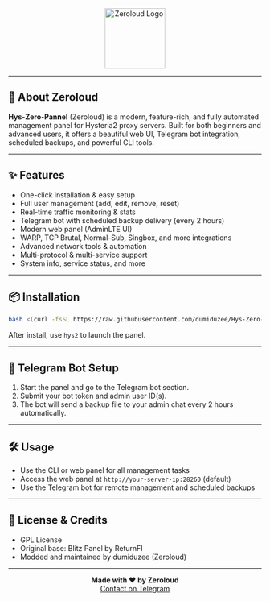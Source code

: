 
<div align="center">
	<img src="https://github.com/dumiduzee/Hys-Zero-Pannel/raw/main/core/scripts/webpanel/assets/img/logo.png" width="120" alt="Zeroloud Logo">
</div>

---

## 🚀 About Zeroloud

<b>Hys-Zero-Pannel</b> (Zeroloud) is a modern, feature-rich, and fully automated management panel for Hysteria2 proxy servers. Built for both beginners and advanced users, it offers a beautiful web UI, Telegram bot integration, scheduled backups, and powerful CLI tools.

---

## ✨ Features

- One-click installation & easy setup
- Full user management (add, edit, remove, reset)
- Real-time traffic monitoring & stats
- Telegram bot with scheduled backup delivery (every 2 hours)
- Modern web panel (AdminLTE UI)
- WARP, TCP Brutal, Normal-Sub, Singbox, and more integrations
- Advanced network tools & automation
- Multi-protocol & multi-service support
- System info, service status, and more

---

## 📦 Installation

```bash
bash <(curl -fsSL https://raw.githubusercontent.com/dumiduzee/Hys-Zero-Pannel/main/install.sh)
```

After install, use `hys2` to launch the panel.

---

## 🤖 Telegram Bot Setup

1. Start the panel and go to the Telegram bot section.
2. Submit your bot token and admin user ID(s).
3. The bot will send a backup file to your admin chat every 2 hours automatically.

---

## 🛠️ Usage

- Use the CLI or web panel for all management tasks
- Access the web panel at `http://your-server-ip:28260` (default)
- Use the Telegram bot for remote management and scheduled backups

---

## 📄 License & Credits

- GPL License
- Original base: Blitz Panel by ReturnFI
- Modded and maintained by dumiduzee (Zeroloud)

---

<div align="center">
	<b>Made with ❤️ by Zeroloud</b><br>
	<a href="https://t.me/DumiduLk">Contact on Telegram</a>
</div>
